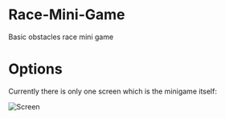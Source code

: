 # Race-Mini-Game
Basic obstacles race mini game


# Options
Currently there is only one screen which is the minigame itself:

![Screen](https://github.com/galogdan/Race-Mini-Game/assets/161340766/3556944f-c22a-4b84-b522-8add77f6b34f)
